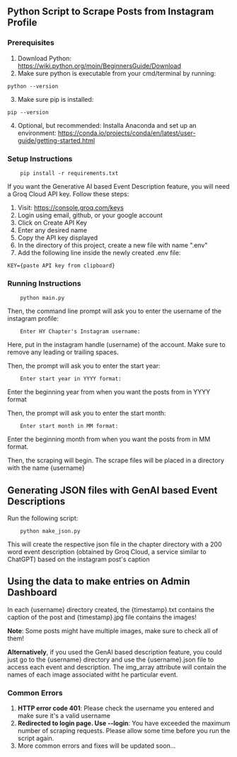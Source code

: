 ## Python Script to Scrape Posts from Instagram Profile

### Prerequisites

1. Download Python: https://wiki.python.org/moin/BeginnersGuide/Download
2. Make sure python is executable from your cmd/terminal by running:
```
python --version
```
3. Make sure pip is installed:
```
pip --version
```

4. Optional, but recommended: Installa Anaconda and set up an environment: https://conda.io/projects/conda/en/latest/user-guide/getting-started.html

### Setup Instructions

```
    pip install -r requirements.txt
```

If you want the Generative AI based Event Description feature, you will need a Groq Cloud API key. Follow these steps:

1. Visit: https://console.groq.com/keys
2. Login using email, github, or your google account
3. Click on Create API Key
4. Enter any desired name
5. Copy the API key displayed
6. In the directory of this project, create a new file with name ".env"
7. Add the following line inside the newly created .env file:

```
KEY={paste API key from clipboard}
```


### Running Instructions

```
    python main.py
```

Then, the command line prompt will ask you to enter the username of the instagram profile: 

```
    Enter HY Chapter's Instagram username:
```

Here, put in the instagram handle (username) of the account. Make sure to remove any leading or trailing spaces. 

Then, the prompt will ask you to enter the start year: 

```
    Enter start year in YYYY format:
```

Enter the beginning year from when you want the posts from in YYYY format

Then, the prompt will ask you to enter the start month: 

```
    Enter start month in MM format:
```

Enter the beginning month from when you want the posts from in MM format.

Then, the scraping will begin. The scrape files will be placed in a directory with the name {username}

## Generating JSON files with GenAI based Event Descriptions

Run the following script:

```
    python make_json.py
```

This will create the respective json file in the chapter directory with a 200 word event description (obtained by Groq Cloud, a service similar to ChatGPT) based on the instagram post's caption

## Using the data to make entries on Admin Dashboard

In each {username} directory created, the {timestamp}.txt contains the caption of the post and {timestamp}.jpg file contains the images! 

**Note**: Some posts might have multiple images, make sure to check all of them!

**Alternatively**, if you used the GenAI based description feature, you could just go to the {username} directory and use the {username}.json file to access each event and description. The img_array attribute will contain the names of each image associated witht he particular event. 

### Common Errors

1. **HTTP error code 401**: Please check the username you entered and make sure it's a valid username
2. **Redirected to login page. Use --login**: You have exceeded the maximum number of scraping requests. Please allow some time before you run the script again.
3. More common errors and fixes will be updated soon...
